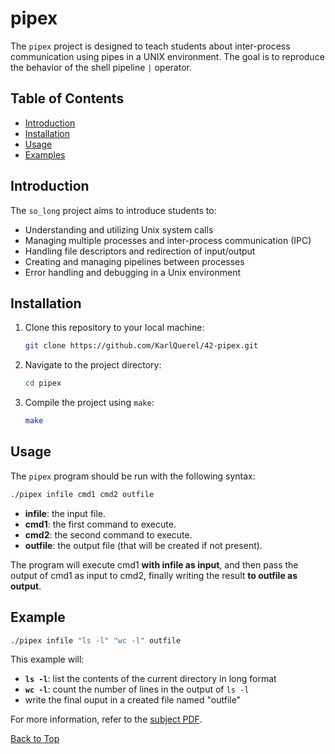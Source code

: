 <a id="top"></a>

# pipex
The `pipex` project is designed to teach students about inter-process communication using pipes in a UNIX environment. The goal is to reproduce the behavior of the shell pipeline `|` operator.

## Table of Contents
- [Introduction](#introduction)
- [Installation](#installation)
- [Usage](#usage)
- [Examples](#examples)

## Introduction
The `so_long` project aims to introduce students to:
- Understanding and utilizing Unix system calls
- Managing multiple processes and inter-process communication (IPC)
- Handling file descriptors and redirection of input/output
- Creating and managing pipelines between processes
- Error handling and debugging in a Unix environment

## Installation
1. Clone this repository to your local machine:
	```sh
	git clone https://github.com/KarlQuerel/42-pipex.git
	```

2. Navigate to the project directory:
	```sh
	cd pipex
	```

3. Compile the project using `make`:
	```sh
	make
	```

## Usage
The `pipex` program should be run with the following syntax:
```sh
./pipex infile cmd1 cmd2 outfile
```
- **infile**:	the input file.
- **cmd1**:		the first command to execute.
- **cmd2**:		the second command to execute.
- **outfile**:	the output file (that will be created if not present).

The program will execute cmd1 **with infile as input**, and then pass the output of cmd1 as input to cmd2, finally writing the result **to outfile as output**.

## Example
```sh
./pipex infile "ls -l" "wc -l" outfile
```
This example will:
- **`ls -l`**: list the contents of the current directory in long format
- **`wc -l`**: count the number of lines in the output of `ls -l`
- write the final ouput in a created file named "outfile"

For more information, refer to the [subject PDF](https://github.com/KarlQuerel/42-pipex/blob/master/docs/en.subject.pdf).

[Back to Top](#top)
